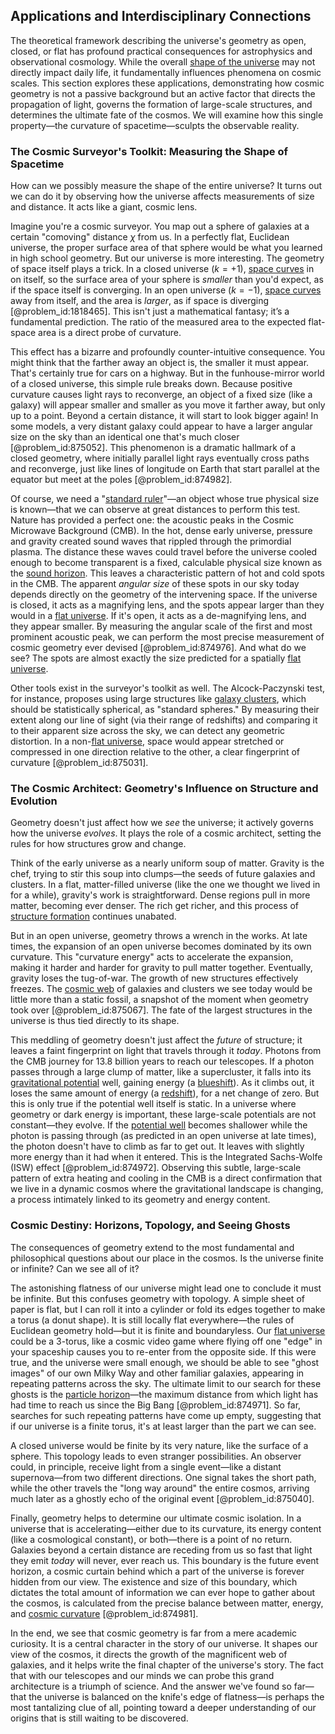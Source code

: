 ## Applications and Interdisciplinary Connections

The theoretical framework describing the universe's geometry as open, closed, or flat has profound practical consequences for astrophysics and observational cosmology. While the overall [shape of the universe](@article_id:268575) may not directly impact daily life, it fundamentally influences phenomena on cosmic scales. This section explores these applications, demonstrating how cosmic geometry is not a passive background but an active factor that directs the propagation of light, governs the formation of large-scale structures, and determines the ultimate fate of the cosmos. We will examine how this single property—the curvature of spacetime—sculpts the observable reality.

### The Cosmic Surveyor's Toolkit: Measuring the Shape of Spacetime

How can we possibly measure the shape of the entire universe? It turns out we can do it by observing how the universe affects measurements of size and distance. It acts like a giant, cosmic lens.

Imagine you're a cosmic surveyor. You map out a sphere of galaxies at a certain "comoving" distance $\chi$ from us. In a perfectly flat, Euclidean universe, the proper surface area of that sphere would be what you learned in high school geometry. But our universe is more interesting. The geometry of space itself plays a trick. In a closed universe ($k=+1$), [space curves](@article_id:262127) in on itself, so the surface area of your sphere is *smaller* than you'd expect, as if the space itself is converging. In an open universe ($k=-1$), [space curves](@article_id:262127) away from itself, and the area is *larger*, as if space is diverging [@problem_id:1818465]. This isn't just a mathematical fantasy; it’s a fundamental prediction. The ratio of the measured area to the expected flat-space area is a direct probe of curvature.

This effect has a bizarre and profoundly counter-intuitive consequence. You might think that the farther away an object is, the smaller it must appear. That's certainly true for cars on a highway. But in the funhouse-mirror world of a closed universe, this simple rule breaks down. Because positive curvature causes light rays to reconverge, an object of a fixed size (like a galaxy) will appear smaller and smaller as you move it farther away, but only up to a point. Beyond a certain distance, it will start to look bigger again! In some models, a very distant galaxy could appear to have a larger angular size on the sky than an identical one that's much closer [@problem_id:875052]. This phenomenon is a dramatic hallmark of a closed geometry, where initially parallel light rays eventually cross paths and reconverge, just like lines of longitude on Earth that start parallel at the equator but meet at the poles [@problem_id:874982].

Of course, we need a "[standard ruler](@article_id:157361)"—an object whose true physical size is known—that we can observe at great distances to perform this test. Nature has provided a perfect one: the acoustic peaks in the Cosmic Microwave Background (CMB). In the hot, dense early universe, pressure and gravity created sound waves that rippled through the primordial plasma. The distance these waves could travel before the universe cooled enough to become transparent is a fixed, calculable physical size known as the [sound horizon](@article_id:160575). This leaves a characteristic pattern of hot and cold spots in the CMB. The apparent *angular size* of these spots in our sky today depends directly on the geometry of the intervening space. If the universe is closed, it acts as a magnifying lens, and the spots appear larger than they would in a [flat universe](@article_id:183288). If it's open, it acts as a de-magnifying lens, and they appear smaller. By measuring the angular scale of the first and most prominent acoustic peak, we can perform the most precise measurement of cosmic geometry ever devised [@problem_id:874976]. And what do we see? The spots are almost exactly the size predicted for a spatially [flat universe](@article_id:183288).

Other tools exist in the surveyor's toolkit as well. The Alcock-Paczynski test, for instance, proposes using large structures like [galaxy clusters](@article_id:160425), which should be statistically spherical, as "standard spheres." By measuring their extent along our line of sight (via their range of redshifts) and comparing it to their apparent size across the sky, we can detect any geometric distortion. In a non-[flat universe](@article_id:183288), space would appear stretched or compressed in one direction relative to the other, a clear fingerprint of curvature [@problem_id:875031].

### The Cosmic Architect: Geometry's Influence on Structure and Evolution

Geometry doesn't just affect how we *see* the universe; it actively governs how the universe *evolves*. It plays the role of a cosmic architect, setting the rules for how structures grow and change.

Think of the early universe as a nearly uniform soup of matter. Gravity is the chef, trying to stir this soup into clumps—the seeds of future galaxies and clusters. In a flat, matter-filled universe (like the one we thought we lived in for a while), gravity's work is straightforward. Dense regions pull in more matter, becoming ever denser. The rich get richer, and this process of [structure formation](@article_id:157747) continues unabated.

But in an open universe, geometry throws a wrench in the works. At late times, the expansion of an open universe becomes dominated by its own curvature. This "curvature energy" acts to accelerate the expansion, making it harder and harder for gravity to pull matter together. Eventually, gravity loses the tug-of-war. The growth of new structures effectively freezes. The [cosmic web](@article_id:161548) of galaxies and clusters we see today would be little more than a static fossil, a snapshot of the moment when geometry took over [@problem_id:875067]. The fate of the largest structures in the universe is thus tied directly to its shape.

This meddling of geometry doesn't just affect the *future* of structure; it leaves a faint fingerprint on light that travels through it *today*. Photons from the CMB journey for 13.8 billion years to reach our telescopes. If a photon passes through a large clump of matter, like a supercluster, it falls into its [gravitational potential](@article_id:159884) well, gaining energy (a [blueshift](@article_id:273920)). As it climbs out, it loses the same amount of energy (a [redshift](@article_id:159451)), for a net change of zero. But this is only true if the potential well itself is static. In a universe where geometry or dark energy is important, these large-scale potentials are not constant—they evolve. If the [potential well](@article_id:151646) becomes shallower while the photon is passing through (as predicted in an open universe at late times), the photon doesn't have to climb as far to get out. It leaves with slightly more energy than it had when it entered. This is the Integrated Sachs-Wolfe (ISW) effect [@problem_id:874972]. Observing this subtle, large-scale pattern of extra heating and cooling in the CMB is a direct confirmation that we live in a dynamic cosmos where the gravitational landscape is changing, a process intimately linked to its geometry and energy content.

### Cosmic Destiny: Horizons, Topology, and Seeing Ghosts

The consequences of geometry extend to the most fundamental and philosophical questions about our place in the cosmos. Is the universe finite or infinite? Can we see all of it?

The astonishing flatness of our universe might lead one to conclude it must be infinite. But this confuses geometry with topology. A simple sheet of paper is flat, but I can roll it into a cylinder or fold its edges together to make a torus (a donut shape). It is still locally flat everywhere—the rules of Euclidean geometry hold—but it is finite and boundaryless. Our [flat universe](@article_id:183288) could be a 3-torus, like a cosmic video game where flying off one "edge" in your spaceship causes you to re-enter from the opposite side. If this were true, and the universe were small enough, we should be able to see "ghost images" of our own Milky Way and other familiar galaxies, appearing in repeating patterns across the sky. The ultimate limit to our search for these ghosts is the [particle horizon](@article_id:268545)—the maximum distance from which light has had time to reach us since the Big Bang [@problem_id:874971]. So far, searches for such repeating patterns have come up empty, suggesting that if our universe is a finite torus, it's at least larger than the part we can see.

A closed universe would be finite by its very nature, like the surface of a sphere. This topology leads to even stranger possibilities. An observer could, in principle, receive light from a single event—like a distant supernova—from two different directions. One signal takes the short path, while the other travels the "long way around" the entire cosmos, arriving much later as a ghostly echo of the original event [@problem_id:875040].

Finally, geometry helps to determine our ultimate cosmic isolation. In a universe that is accelerating—either due to its curvature, its energy content (like a cosmological constant), or both—there is a point of no return. Galaxies beyond a certain distance are receding from us so fast that light they emit *today* will never, ever reach us. This boundary is the future event horizon, a cosmic curtain behind which a part of the universe is forever hidden from our view. The existence and size of this boundary, which dictates the total amount of information we can ever hope to gather about the cosmos, is calculated from the precise balance between matter, energy, and [cosmic curvature](@article_id:158701) [@problem_id:874981].

In the end, we see that cosmic geometry is far from a mere academic curiosity. It is a central character in the story of our universe. It shapes our view of the cosmos, it directs the growth of the magnificent web of galaxies, and it helps write the final chapter of the universe's story. The fact that with our telescopes and our minds we can probe this grand architecture is a triumph of science. And the answer we've found so far—that the universe is balanced on the knife's edge of flatness—is perhaps the most tantalizing clue of all, pointing toward a deeper understanding of our origins that is still waiting to be discovered.